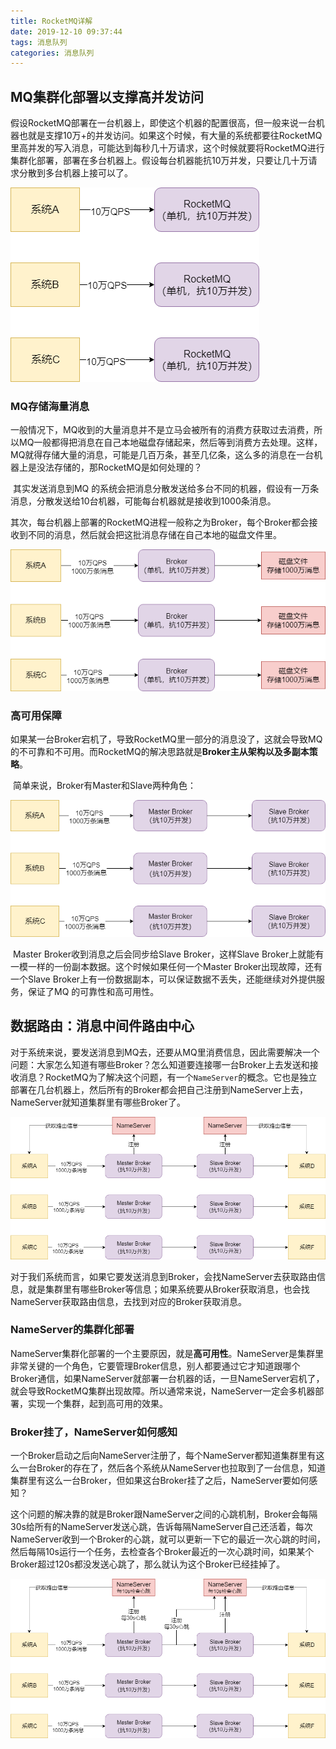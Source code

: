 ```yaml
---
title: RocketMQ详解
date: 2019-12-10 09:37:44
tags: 消息队列
categories: 消息队列
---
```


## MQ集群化部署以支撑高并发访问

​		假设RocketMQ部署在一台机器上，即使这个机器的配置很高，但一般来说一台机器也就是支撑10万+的并发访问。如果这个时候，有大量的系统都要往RocketMQ里高并发的写入消息，可能达到每秒几十万请求，这个时候就要将RocketMQ进行集群化部署，部署在多台机器上。假设每台机器能抗10万并发，只要让几十万请求分散到多台机器上接可以了。

![QPS](RocketMQ详解/QPS.png)

### MQ存储海量消息

​		一般情况下，MQ收到的大量消息并不是立马会被所有的消费方获取过去消费，所以MQ一般都得把消息在自己本地磁盘存储起来，然后等到消费方去处理。这样，MQ就得存储大量的消息，可能是几百万条，甚至几亿条，这么多的消息在一台机器上是没法存储的，那RocketMQ是如何处理的？

​		其实发送消息到MQ 的系统会把消息分散发送给多台不同的机器，假设有一万条消息，分散发送给10台机器，可能每台机器就是接收到1000条消息。

​		其次，每台机器上部署的RocketMQ进程一般称之为Broker，每个Broker都会接收到不同的消息，然后就会把这批消息存储在自己本地的磁盘文件里。

![存储消息](RocketMQ详解/存储消息.png)

### 高可用保障

​		如果某一台Broker宕机了，导致RocketMQ里一部分的消息没了，这就会导致MQ的不可靠和不可用。而RocketMQ的解决思路就是**Broker主从架构以及多副本策略**。

​		简单来说，Broker有Master和Slave两种角色：

![副本](RocketMQ详解/副本.png)

​		Master Broker收到消息之后会同步给Slave Broker，这样Slave Broker上就能有一模一样的一份副本数据。这个时候如果任何一个Master Broker出现故障，还有一个Slave Broker上有一份数据副本，可以保证数据不丢失，还能继续对外提供服务，保证了MQ 的可靠性和高可用性。

## 数据路由：消息中间件路由中心

​		对于系统来说，要发送消息到MQ去，还要从MQ里消费信息，因此需要解决一个问题：大家怎么知道有哪些Broker？怎么知道要连接哪一台Broker上去发送和接收消息？RocketMQ为了解决这个问题，有一个`NameServer`的概念。它也是独立部署在几台机器上，然后所有的Broker都会把自己注册到NameServer上去，NameServer就知道集群里有哪些Broker了。

![NameServer](RocketMQ详解/NameServer.png)

​		对于我们系统而言，如果它要发送消息到Broker，会找NameServer去获取路由信息，就是集群里有哪些Broker等信息；如果系统要从Broker获取消息，也会找NameServer获取路由信息，去找到对应的Broker获取消息。

### NameServer的集群化部署

​		NameServer集群化部署的一个主要原因，就是**高可用性**。NameServer是集群里非常关键的一个角色，它要管理Broker信息，别人都要通过它才知道跟哪个Broker通信，如果NameServer就部署一台机器的话，一旦NameServer宕机了，就会导致RocketMQ集群出现故障。所以通常来说，NameServer一定会多机器部署，实现一个集群，起到高可用的效果。

### Broker挂了，NameServer如何感知

​		一个Broker启动之后向NameServer注册了，每个NameServer都知道集群里有这么一台Broker的存在了，然后各个系统从NameServer也拉取到了一台信息，知道集群里有这么一台Broker，但如果这台Broker挂了之后，NameServer要如何感知？

​		这个问题的解决靠的就是Broker跟NameServer之间的心跳机制，Broker会每隔30s给所有的NameServer发送心跳，告诉每隔NameServer自己还活着，每次NameServer收到一个Broker的心跳，就可以更新一下它的最近一次心跳的时间，然后每隔10s运行一个任务，去检查各个Broker最近的一次心跳时间，如果某个Broker超过120s都没发送心跳了，那么就认为这个Broker已经挂掉了。

![心跳](RocketMQ详解/心跳.png)





